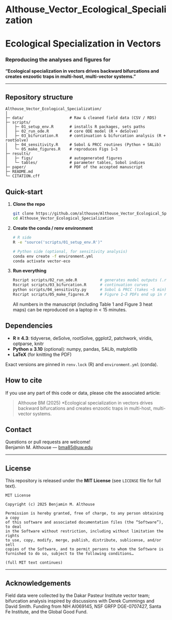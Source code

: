 # Althouse_Vector_Ecological_Specialization

# Ecological Specialization in Vectors  
### Reproducing the analyses and figures for  
**“Ecological specialization in vectors drives backward bifurcations and creates enzootic traps in multi-host, multi-vector systems.”**


---

## Repository structure

```
Althouse_Vector_Ecological_Specialization/
│
├─ data/                    # Raw & cleaned field data (CSV / RDS)
├─ scripts/
│   ├─ 01_setup_env.R       # installs R packages, sets paths
│   ├─ 02_run_ode.R         # core ODE model (R + deSolve)
│   ├─ 03_bifurcation.R     # continuation & bifurcation analysis (R + rootSolve)
│   ├─ 04_sensitivity.R     # Sobol & PRCC routines (Python + SALib)
│   └─ 05_make_figures.R    # reproduces Figs 1–3
├─ results/
│   ├─ figs/                # autogenerated figures
│   └─ tables/              # parameter tables, Sobol indices
├─ paper/                   # PDF of the accepted manuscript
├─ README.md
└─ CITATION.cff
```

## Quick-start

1. **Clone the repo**

   ```bash
   git clone https://github.com/althouse/Althouse_Vector_Ecological_Specialization.git
   cd Althouse_Vector_Ecological_Specialization
   ```

2. **Create the conda / renv environment**

   ```bash
   # R side
   R -e "source('scripts/01_setup_env.R')"

   # Python side (optional, for sensitivity analysis)
   conda env create -f environment.yml
   conda activate vector-eco
   ```

3. **Run everything**

   ```bash
   Rscript scripts/02_run_ode.R          # generates model outputs (.rds)
   Rscript scripts/03_bifurcation.R      # continuation curves
   python scripts/04_sensitivity.py      # Sobol & PRCC (takes ~5 min)
   Rscript scripts/05_make_figures.R     # Figure 1–3 PDFs end up in results/figs
   ```

   All numbers in the manuscript (including Table 1 and Figure 3 heat maps) can be reproduced on a laptop in < 15 minutes.

## Dependencies

* **R ≥ 4.3**: tidyverse, deSolve, rootSolve, ggplot2, patchwork, viridis, optparse, knitr  
* **Python ≥ 3.10** (optional): numpy, pandas, SALib, matplotlib  
* **LaTeX** (for knitting the PDF)

Exact versions are pinned in `renv.lock` (R) and `environment.yml` (conda).

## How to cite

If you use any part of this code or data, please cite the associated article:

> Althouse BM (2025) *Ecological specialization in vectors drives backward bifurcations and creates enzootic traps in multi-host, multi-vector systems.


## Contact

Questions or pull requests are welcome!  
Benjamin M. Althouse — <bma85@uw.edu>

---

## License

This repository is released under the **MIT License** (see `LICENSE` file for full text).

```
MIT License

Copyright (c) 2025 Benjamin M. Althouse

Permission is hereby granted, free of charge, to any person obtaining a copy
of this software and associated documentation files (the “Software”), to deal
in the Software without restriction, including without limitation the rights
to use, copy, modify, merge, publish, distribute, sublicense, and/or sell
copies of the Software, and to permit persons to whom the Software is
furnished to do so, subject to the following conditions…

(full MIT text continues)
```

---

## Acknowledgements

Field data were collected by the Dakar Pasteur Institute vector team; bifurcation analysis inspired by discussions with Derek Cummings and David Smith. Funding from NIH AI069145, NSF GRFP DGE-0707427, Santa Fe Institute, and the Global Good Fund.

